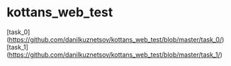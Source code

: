 # kottans_web_test
[task_0] (https://github.com/danilkuznetsov/kottans_web_test/blob/master/task_0/)
[task_1] (https://github.com/danilkuznetsov/kottans_web_test/blob/master/task_1/)
